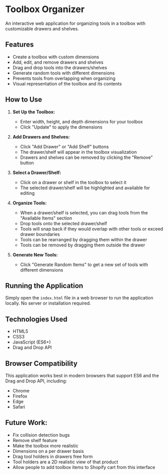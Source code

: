 # Toolbox Organizer

An interactive web application for organizing tools in a toolbox with customizable drawers and shelves.

## Features

- Create a toolbox with custom dimensions
- Add, edit, and remove drawers and shelves
- Drag and drop tools into the drawers/shelves
- Generate random tools with different dimensions
- Prevents tools from overlapping when organizing
- Visual representation of the toolbox and its contents

## How to Use

1. **Set Up the Toolbox:**
   - Enter width, height, and depth dimensions for your toolbox
   - Click "Update" to apply the dimensions

2. **Add Drawers and Shelves:**
   - Click "Add Drawer" or "Add Shelf" buttons
   - The drawer/shelf will appear in the toolbox visualization
   - Drawers and shelves can be removed by clicking the "Remove" button

3. **Select a Drawer/Shelf:**
   - Click on a drawer or shelf in the toolbox to select it
   - The selected drawer/shelf will be highlighted and available for editing

4. **Organize Tools:**
   - When a drawer/shelf is selected, you can drag tools from the "Available Items" section
   - Drop tools onto the selected drawer/shelf
   - Tools will snap back if they would overlap with other tools or exceed drawer boundaries
   - Tools can be rearranged by dragging them within the drawer
   - Tools can be removed by dragging them outside the drawer

5. **Generate New Tools:**
   - Click "Generate Random Items" to get a new set of tools with different dimensions

## Running the Application

Simply open the `index.html` file in a web browser to run the application locally. No server or installation required.

## Technologies Used

- HTML5
- CSS3
- JavaScript (ES6+)
- Drag and Drop API

## Browser Compatibility

This application works best in modern browsers that support ES6 and the Drag and Drop API, including:
- Chrome
- Firefox
- Edge
- Safari 

## Future Work:
- Fix collision detection bugs
- Remove shelf feature
- Make the toolbox more realistic
- Dimensions on a per drawer basis
- Drag tool holders in drawers free form
- Tool holders are a 2D realistic view of that product
- Allow people to add toolbox items to Shopify cart from this interface